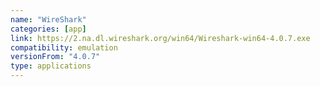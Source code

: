 ```yaml
---
name: "WireShark"
categories: [app]
link: https://2.na.dl.wireshark.org/win64/Wireshark-win64-4.0.7.exe
compatibility: emulation
versionFrom: "4.0.7"
type: applications
---
```


